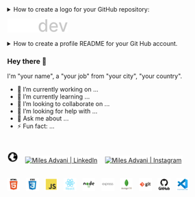 <!-- ↓↓↓↓↓ Delete everything between this comment and the NEXT COMMENT ↓↓↓↓↓ -->
<details>
<summary>How to create a logo for your GitHub repository:</summary>
<br>

Logos are a great way to brand your GitHub repository. They can be used to showcase your personal brand, company, or project. You can create a logo using a graphic design tool like Adobe Illustrator, Figma, or Sketch. Once you have created your logo, you can export it as an SVG file and add it to your GitHub repository.

- With Figma: Visit [Figma](https://www.figma.com/) and create a new file. Design your logo using shapes, text, and colors. Once you are happy with your design, export it as an SVG file (Select your Logo with the mouse, right-click, and select copy as SVG). You can then add the SVG file to your GitHub repository.

</details>
<!-- ↑↑↑↑↑ Delete everything between this comment and the COMMENT ABOVE ↑↑↑↑↑ -->

[![Logo](https://github.com/miles-advani/cheat-sheets-and-templates/blob/main/assets/logos/ma-dev-logo.svg)](https://www.miles-advani.com/)

<!-- ↓↓↓↓↓ Delete everything between this comment and the NEXT COMMENT ↓↓↓↓↓ -->
<details>
<summary>How to create a profile README for your Git Hub account.</summary>
<br>

A profile README is a special repository that you can create on your GitHub account to showcase your work, skills, and interests. It is a great way to introduce yourself to other GitHub users and provide them with information about your projects, contributions, and achievements.

- Create a New Repository: To create a profile README, you need to create a new repository with the same name as your GitHub username. For example, if your GitHub username is `miles-advani`, the repository should be named `miles-advani`.

- Add a README File: Once you have created the repository, add a README file to it. You can use Markdown to format the content of the README file and include information about yourself, your projects, and your skills.

- Add a assets folder: Create a folder named `assets` in your repository. This folder can be used to store images, logos, and other files that you want to include in your profile README.

</details>
<!-- ↑↑↑↑↑ Delete everything between this comment and the COMMENT ABOVE ↑↑↑↑↑ -->

### Hey there 👋

I'm "your name", a "your job" from "your city", "your country".

- 🔭 I’m currently working on ...
- 🌱 I’m currently learning ...
- 👯 I’m looking to collaborate on ...
- 🤔 I’m looking for help with ...
- 💬 Ask me about ...
- ⚡ Fun fact: ...

<br>

<!-- <table>
    <tr>
        <td align="center" width="25" style="background-color:white;"><a href="YOUR_WEBSITE_URL"><img align="center" alt="miles-advani.com" width="22px" src="https://raw.githubusercontent.com/iconic/open-iconic/master/svg/globe.svg" /></a></td>
        <td align="center" width="25" style="background-color:white;"><a href="YOUR_LINKEDIN_PROFILE_URL"><img align="center" alt="Miles Advani | LinkedIn" width="22px" src="https://cdn.jsdelivr.net/gh/simple-icons/simple-icons/icons/linkedin.svg" /></a></td>
        <td align="center" width="25" style="background-color:white;"><a href="YOUR_INSTAGRAM_PROFILE_URL"><img align="center" alt="Miles Advani | Instagram" width="22px" src="https://cdn.jsdelivr.net/gh/simple-icons/simple-icons/icons/instagram.svg" /></a></td>
    </tr>
</table> -->

<!-- <p align="left">
    <a href="YOUR_WEBSITE_URL"><img alt="miles-advani.com" width="22px" src="https://raw.githubusercontent.com/iconic/open-iconic/master/svg/globe.svg" /></a>
    <a href="YOUR_LINKEDIN_PROFILE_URL"><img alt="Miles Advani | LinkedIn" width="22px" src="https://cdn.jsdelivr.net/gh/simple-icons/simple-icons/icons/linkedin.svg" /></a>
    <a href="YOUR_INSTAGRAM_PROFILE_URL"><img alt="Miles Advani | Instagram" width="22px" src="https://cdn.jsdelivr.net/gh/simple-icons/simple-icons/icons/instagram.svg" /></a>
</p> -->

<p align="left">
    <a href="YOUR_WEBSITE_URL"><img alt="miles-advani.com" width="22px" style="margin-right: 10px; background: white; padding: 2px;" src="https://raw.githubusercontent.com/iconic/open-iconic/master/svg/globe.svg" /></a>
    <a href="YOUR_LINKEDIN_PROFILE_URL"><img alt="Miles Advani | LinkedIn" width="22px" style="margin-right: 10px; background: white; padding: 2px;" src="https://cdn.jsdelivr.net/gh/simple-icons/simple-icons/icons/linkedin.svg" /></a>
    <a href="YOUR_INSTAGRAM_PROFILE_URL"><img alt="Miles Advani | Instagram" width="22px" style="margin-right: 10px; background: white; padding: 2px;" src="https://cdn.jsdelivr.net/gh/simple-icons/simple-icons/icons/instagram.svg" /></a>
</p>

<br>

<!-- <img align="left" alt="HTML5" width="26px" src="https://raw.githubusercontent.com/devicons/devicon/master/icons/html5/html5-original-wordmark.svg" />
<img align="left" alt="CSS3" width="26px" src="https://raw.githubusercontent.com/devicons/devicon/master/icons/css3/css3-original-wordmark.svg" />
<img align="left" alt="JavaScript" width="26px" src="https://raw.githubusercontent.com/devicons/devicon/master/icons/javascript/javascript-original.svg" />
<img align="left" alt="React" width="26px" src="https://raw.githubusercontent.com/devicons/devicon/master/icons/react/react-original-wordmark.svg" />
<img align="left" alt="Node.js" width="26px" src="https://raw.githubusercontent.com/devicons/devicon/master/icons/nodejs/nodejs-original-wordmark.svg" />
<img align="left" alt="Express" width="26px" src="https://raw.githubusercontent.com/devicons/devicon/master/icons/express/express-original-wordmark.svg" />
<img align="left" alt="MongoDB" width="26px" src="https://raw.githubusercontent.com/devicons/devicon/master/icons/mongodb/mongodb-original-wordmark.svg" />
<img align="left" alt="Git" width="26px" src="https://raw.githubusercontent.com/devicons/devicon/master/icons/git/git-original-wordmark.svg" /><img align="left" alt="GitHub" width="26px" src="https://raw.githubusercontent.com/devicons/devicon/master/icons/github/github-original-wordmark.svg" />
<img align="left" alt="VS Code" width="26px" src="https://raw.githubusercontent.com/devicons/devicon/master/icons/vscode/vscode-original-wordmark.svg" /> -->

<img alt="HTML5" width="26px" style="margin-right: 10px; background: white; padding: 2px;" src="https://raw.githubusercontent.com/devicons/devicon/master/icons/html5/html5-original-wordmark.svg" />
<img alt="CSS3" width="26px" style="margin-right: 10px; background: white; padding: 2px;" src="https://raw.githubusercontent.com/devicons/devicon/master/icons/css3/css3-original-wordmark.svg" />
<img alt="JavaScript" width="26px" style="margin-right: 10px; background: white; padding: 2px;" src="https://raw.githubusercontent.com/devicons/devicon/master/icons/javascript/javascript-original.svg" />
<img alt="React" width="26px" style="margin-right: 10px; background: white; padding: 2px;" src="https://raw.githubusercontent.com/devicons/devicon/master/icons/react/react-original-wordmark.svg" />
<img alt="Node.js" width="26px" style="margin-right: 10px; background: white; padding: 2px;" src="https://raw.githubusercontent.com/devicons/devicon/master/icons/nodejs/nodejs-original-wordmark.svg" />
<img alt="Express" width="26px" style="margin-right: 10px; background: white; padding: 2px;" src="https://raw.githubusercontent.com/devicons/devicon/master/icons/express/express-original-wordmark.svg" />
<img alt="MongoDB" width="26px" style="margin-right: 10px; background: white; padding: 2px;" src="https://raw.githubusercontent.com/devicons/devicon/master/icons/mongodb/mongodb-original-wordmark.svg" />
<img alt="Git" width="26px" style="margin-right: 10px; background: white; padding: 2px;" src="https://raw.githubusercontent.com/devicons/devicon/master/icons/git/git-original-wordmark.svg" />
<img alt="GitHub" width="26px" style="margin-right: 10px; background: white; padding: 2px;" src="https://raw.githubusercontent.com/devicons/devicon/master/icons/github/github-original-wordmark.svg" />
<img alt="VS Code" width="26px" style="margin-right: 10px; background: white; padding: 2px;" src="https://raw.githubusercontent.com/devicons/devicon/master/icons/vscode/vscode-original-wordmark.svg" />

<br><br><br><br><br><br><br><br><br><br>
